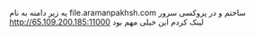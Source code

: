 یه زیر دامنه به نام file.aramanpakhsh.com ساختم و در پروکسی سرور http://65.109.200.185:11000 لینک کردم این خیلی مهم بود
